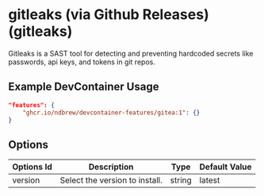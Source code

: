
# gitleaks (via Github Releases) (gitleaks)

Gitleaks is a SAST tool for detecting and preventing hardcoded secrets like passwords, api keys, and tokens in git repos.

## Example DevContainer Usage

```json
"features": {
    "ghcr.io/ndbrew/devcontainer-features/gitea:1": {}
}
```

## Options

| Options Id | Description | Type | Default Value |
|-----|-----|-----|-----|
| version | Select the version to install. | string | latest |
